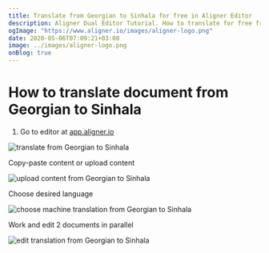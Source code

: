 ```yaml
---
title: Translate from Georgian to Sinhala for free in Aligner Editor
description: Aligner Dual Editor Tutorial. How to translate for free from Georgian to Sinhala. Aligner is multilingual document management platform. 
ogImage: "https://www.aligner.io/images/aligner-logo.png"
date: 2020-05-06T07:09:21+03:00
image: ../images/aligner-logo.png
onBlog: true
---
```


# How to translate document from Georgian to Sinhala

1. Go to editor at [app.aligner.io](https://app.aligner.io "Aligner App web page")

![translate from Georgian to Sinhala](../aligner-blank-editor.png "translate from Georgian to Sinhala")

Copy-paste content or upload content

![upload content from Georgian to Sinhala](../aligner-uploaded-document.png "upload content from Georgian to Sinhala")

Choose desired language

![choose machine translation from Georgian to Sinhala](../aligner-language-dropdown.png "choose machine translation from Georgian to Sinhala")

Work and edit 2 documents in parallel

![edit translation from Georgian to Sinhala](../aligner-double-sitded-editor.png "edit translation from Georgian to Sinhala")

